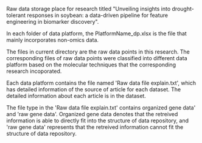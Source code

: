 Raw data storage place for research titled "Unveiling insights into drought-tolerant responses in soybean: a data-driven pipeline for feature engineering in biomarker discovery".

In each folder of data platform, the PlatformName_dp.xlsx is the file that mainly incorporates non-omics data.

The files in current directory are the raw data points in this research. The corresponding files of raw data points were classified into different data platform based on the molecular techniques that the corresponding research incoporated.

Each data platform contains the file named 'Raw data file explain.txt', which has detailed information of the source of article for each dataset. The detailed information about each article is in the dataset.

The file type in the 'Raw data file explain.txt' contains organized gene data' and 'raw gene data'. Organized gene data denotes that the retreived information is able to directly fit into the structure of data repository, and 'raw gene data' represents that the retreived information cannot fit the structure of data repository.

